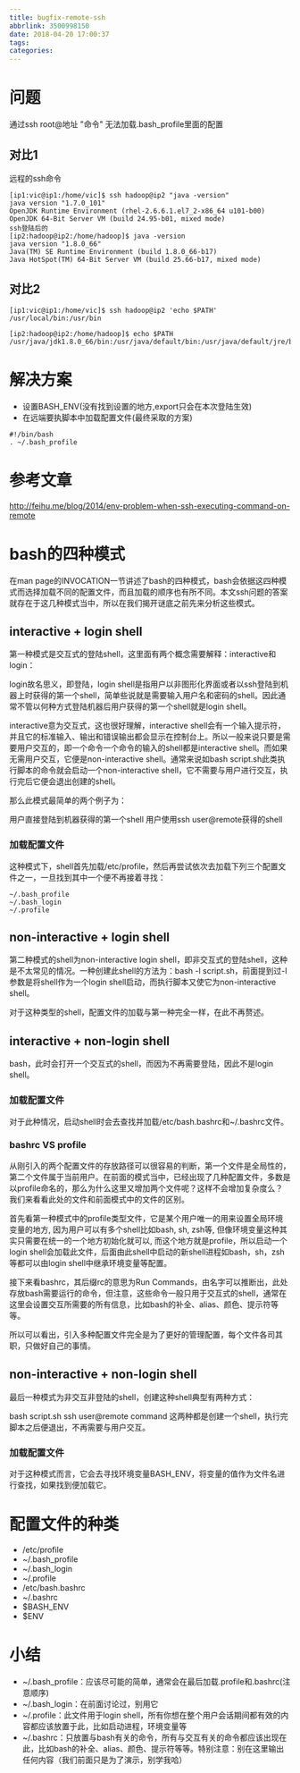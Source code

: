 ```yaml
---
title: bugfix-remote-ssh
abbrlink: 3500998150
date: 2018-04-20 17:00:37
tags:
categories:
---
```

# 问题
通过ssh root@地址 "命令" 无法加载.bash_profile里面的配置

## 对比1
远程的ssh命令
```
[ip1:vic@ip1:/home/vic]$ ssh hadoop@ip2 "java -version"
java version "1.7.0_101"
OpenJDK Runtime Environment (rhel-2.6.6.1.el7_2-x86_64 u101-b00)
OpenJDK 64-Bit Server VM (build 24.95-b01, mixed mode)
ssh登陆后的
[ip2:hadoop@ip2:/home/hadoop]$ java -version
java version "1.8.0_66"
Java(TM) SE Runtime Environment (build 1.8.0_66-b17)
Java HotSpot(TM) 64-Bit Server VM (build 25.66-b17, mixed mode)
```

## 对比2
```
[ip1:vic@ip1:/home/vic]$ ssh hadoop@ip2 'echo $PATH'
/usr/local/bin:/usr/bin

[ip2:hadoop@ip2:/home/hadoop]$ echo $PATH
/usr/java/jdk1.8.0_66/bin:/usr/java/default/bin:/usr/java/default/jre/bin:/usr/local/mysql3306/bin:/usr/local/bin:/usr/bin:/usr/local/sbin:/usr/sbin

```

# 解决方案
- 设置BASH_ENV(没有找到设置的地方,export只会在本次登陆生效)
- 在远端要执脚本中加载配置文件(最终采取的方案)
```
#!/bin/bash
. ~/.bash_profile
```

# 参考文章
http://feihu.me/blog/2014/env-problem-when-ssh-executing-command-on-remote

# bash的四种模式
在man page的INVOCATION一节讲述了bash的四种模式，bash会依据这四种模式而选择加载不同的配置文件，而且加载的顺序也有所不同。本文ssh问题的答案就存在于这几种模式当中，所以在我们揭开谜底之前先来分析这些模式。

## interactive + login shell

第一种模式是交互式的登陆shell，这里面有两个概念需要解释：interactive和login：

login故名思义，即登陆，login shell是指用户以非图形化界面或者以ssh登陆到机器上时获得的第一个shell，简单些说就是需要输入用户名和密码的shell。因此通常不管以何种方式登陆机器后用户获得的第一个shell就是login shell。

interactive意为交互式，这也很好理解，interactive shell会有一个输入提示符，并且它的标准输入、输出和错误输出都会显示在控制台上。所以一般来说只要是需要用户交互的，即一个命令一个命令的输入的shell都是interactive shell。而如果无需用户交互，它便是non-interactive shell。通常来说如bash script.sh此类执行脚本的命令就会启动一个non-interactive shell，它不需要与用户进行交互，执行完后它便会退出创建的shell。

那么此模式最简单的两个例子为：

用户直接登陆到机器获得的第一个shell
用户使用ssh user@remote获得的shell

### 加载配置文件
这种模式下，shell首先加载/etc/profile，然后再尝试依次去加载下列三个配置文件之一，一旦找到其中一个便不再接着寻找：

```
~/.bash_profile
~/.bash_login
~/.profile
```


## non-interactive + login shell
第二种模式的shell为non-interactive login shell，即非交互式的登陆shell，这种是不太常见的情况。一种创建此shell的方法为：bash -l script.sh，前面提到过-l参数是将shell作为一个login shell启动，而执行脚本又使它为non-interactive shell。

对于这种类型的shell，配置文件的加载与第一种完全一样，在此不再赘述。

## interactive + non-login shell

bash，此时会打开一个交互式的shell，而因为不再需要登陆，因此不是login shell。

### 加载配置文件
对于此种情况，启动shell时会去查找并加载/etc/bash.bashrc和~/.bashrc文件。

### bashrc VS profile

从刚引入的两个配置文件的存放路径可以很容易的判断，第一个文件是全局性的，第二个文件属于当前用户。在前面的模式当中，已经出现了几种配置文件，多数是以profile命名的，那么为什么这里又增加两个文件呢？这样不会增加复杂度么？我们来看看此处的文件和前面模式中的文件的区别。

首先看第一种模式中的profile类型文件，它是某个用户唯一的用来设置全局环境变量的地方, 因为用户可以有多个shell比如bash, sh, zsh等, 但像环境变量这种其实只需要在统一的一个地方初始化就可以, 而这个地方就是profile，所以启动一个login shell会加载此文件，后面由此shell中启动的新shell进程如bash，sh，zsh等都可以由login shell中继承环境变量等配置。

接下来看bashrc，其后缀rc的意思为Run Commands，由名字可以推断出，此处存放bash需要运行的命令，但注意，这些命令一般只用于交互式的shell，通常在这里会设置交互所需要的所有信息，比如bash的补全、alias、颜色、提示符等等。

所以可以看出，引入多种配置文件完全是为了更好的管理配置，每个文件各司其职，只做好自己的事情。

## non-interactive + non-login shell
最后一种模式为非交互非登陆的shell，创建这种shell典型有两种方式：

bash script.sh
ssh user@remote command
这两种都是创建一个shell，执行完脚本之后便退出，不再需要与用户交互。

### 加载配置文件
对于这种模式而言，它会去寻找环境变量BASH_ENV，将变量的值作为文件名进行查找，如果找到便加载它。


# 配置文件的种类

- /etc/profile
- ~/.bash_profile
- ~/.bash_login
- ~/.profile
- /etc/bash.bashrc
- ~/.bashrc
- $BASH_ENV
- $ENV

# 小结

- ~/.bash_profile：应该尽可能的简单，通常会在最后加载.profile和.bashrc(注意顺序)
- ~/.bash_login：在前面讨论过，别用它
- ~/.profile：此文件用于login shell，所有你想在整个用户会话期间都有效的内容都应该放置于此，比如启动进程，环境变量等
- ~/.bashrc：只放置与bash有关的命令，所有与交互有关的命令都应该出现在此，比如bash的补全、alias、颜色、提示符等等。特别注意：别在这里输出任何内容（我们前面只是为了演示，别学我哈）
